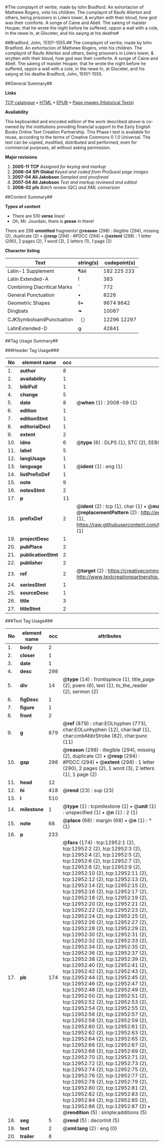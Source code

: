 #The complaynt of veritie, made by Iohn Bradford. An exhortacion of Mathewe Rogers, vnto his children. The complaynt of Raufe Allerton and others, being prisoners in Lolers tower, & wrytten with their bloud, how god was their comforte. A songe of Caine and Abell. The saieng of maister Houper, that he wrote the night before he suffered, vppon a wall with a cole, in the newe In, at Gloceter, and his saiyng at his deathe#

##Bradford, John, 1510?-1555.##
The complaynt of veritie, made by Iohn Bradford. An exhortacion of Mathewe Rogers, vnto his children. The complaynt of Raufe Allerton and others, being prisoners in Lolers tower, & wrytten with their bloud, how god was their comforte. A songe of Caine and Abell. The saieng of maister Houper, that he wrote the night before he suffered, vppon a wall with a cole, in the newe In, at Gloceter, and his saiyng at his deathe
Bradford, John, 1510?-1555.

##General Summary##

**Links**

[TCP catalogue](http://www.ota.ox.ac.uk/tcp/)  • 
[HTML](http://tei.it.ox.ac.uk/tcp/Texts-HTML/free/A16/A16573.html)  • 
[EPUB](http://tei.it.ox.ac.uk/tcp/Texts-EPUB/free/A16/A16573.epub) • 
[Page images (Historical Texts)](https://data.historicaltexts.jisc.ac.uk/view?pubId=eebo-99847889e&pageId=eebo-99847889e-12952-1)

**Availability**

This keyboarded and encoded edition of the
	       work described above is co-owned by the institutions
	       providing financial support to the Early English Books
	       Online Text Creation Partnership. This Phase I text is
	       available for reuse, according to the terms of Creative
	       Commons 0 1.0 Universal. The text can be copied,
	       modified, distributed and performed, even for
	       commercial purposes, all without asking permission.

**Major revisions**

1. __2005-11__ __TCP__ *Assigned for keying and markup*
1. __2006-04__ __SPi Global__ *Keyed and coded from ProQuest page images*
1. __2007-04__ __Ali Jakobson__ *Sampled and proofread*
1. __2007-04__ __Ali Jakobson__ *Text and markup reviewed and edited*
1. __2008-02__ __pfs__ *Batch review (QC) and XML conversion*

##Content Summary##

**Types of content**

  * There are 510 **verse** lines!
  * Oh, Mr. Jourdain, there is **prose** in there!

There are 298 **ommitted** fragments! 
 @__reason__ (298) : illegible (294), missing (2), duplicate (2)  •  @__resp__ (294) : #PDCC (294)  •  @__extent__ (298) : 1 letter (290), 2 pages (2), 1 word (3), 2 letters (1), 1 page (2)

**Character listing**


|Text|string(s)|codepoint(s)|
|---|---|---|
|Latin-1 Supplement|¶áé|182 225 233|
|Latin Extended-A|ſ|383|
|Combining             Diacritical Marks|̄|772|
|General Punctuation|•|8226|
|Geometric Shapes|◊▪|9674 9642|
|Dingbats|❧|10087|
|CJKSymbolsandPunctuation|〈〉|12296 12297|
|LatinExtended-D|ꝙ|42841|

##Tag Usage Summary##

###Header Tag Usage###

|No|element name|occ|attributes|
|---|---|---|---|
|1.|__author__|8||
|2.|__availability__|1||
|3.|__biblFull__|1||
|4.|__change__|5||
|5.|__date__|8| @__when__ (1) : 2008-09 (1)|
|6.|__edition__|1||
|7.|__editionStmt__|1||
|8.|__editorialDecl__|1||
|9.|__extent__|2||
|10.|__idno__|6| @__type__ (6) : DLPS (1), STC (2), EEBO-CITATION (1), PROQUEST (1), VID (1)|
|11.|__label__|5||
|12.|__langUsage__|1||
|13.|__language__|1| @__ident__ (1) : eng (1)|
|14.|__listPrefixDef__|1||
|15.|__note__|9||
|16.|__notesStmt__|2||
|17.|__p__|11||
|18.|__prefixDef__|2| @__ident__ (2) : tcp (1), char (1)  •  @__matchPattern__ (2) : ([0-9\-]+):([0-9IVX]+) (1), (.+) (1)  •  @__replacementPattern__ (2) : http://eebo.chadwyck.com/downloadtiff?vid=$1&page=$2 (1), https://raw.githubusercontent.com/textcreationpartnership/Texts/master/tcpchars.xml#$1 (1)|
|19.|__projectDesc__|1||
|20.|__pubPlace__|2||
|21.|__publicationStmt__|2||
|22.|__publisher__|2||
|23.|__ref__|2| @__target__ (2) : https://creativecommons.org/publicdomain/zero/1.0/ (1), http://www.textcreationpartnership.org/docs/. (1)|
|24.|__seriesStmt__|1||
|25.|__sourceDesc__|1||
|26.|__title__|3||
|27.|__titleStmt__|2||


###Text Tag Usage###

|No|element name|occ|attributes|
|---|---|---|---|
|1.|__body__|2||
|2.|__closer__|1||
|3.|__date__|1||
|4.|__desc__|298||
|5.|__div__|14| @__type__ (14) : frontispiece (1), title_page (2), poem (6), text (1), to_the_reader (2), sermon (2)|
|6.|__figDesc__|1||
|7.|__figure__|1||
|8.|__front__|2||
|9.|__g__|879| @__ref__ (879) : char:EOLhyphen (773), char:EOLunhyphen (12), char:leaf (1), char:cmbAbbrStroke (82), char:punc (11)|
|10.|__gap__|298| @__reason__ (298) : illegible (294), missing (2), duplicate (2)  •  @__resp__ (294) : #PDCC (294)  •  @__extent__ (298) : 1 letter (290), 2 pages (2), 1 word (3), 2 letters (1), 1 page (2)|
|11.|__head__|12||
|12.|__hi__|418| @__rend__ (23) : sup (23)|
|13.|__l__|510||
|14.|__milestone__|1| @__type__ (1) : tcpmilestone (1)  •  @__unit__ (1) : unspecified (1)  •  @__n__ (1) : 2 (1)|
|15.|__note__|68| @__place__ (68) : margin (68)  •  @__n__ (1) : * (1)|
|16.|__p__|233||
|17.|__pb__|174| @__facs__ (174) : tcp:12952:1 (2), tcp:12952:2 (2), tcp:12952:3 (2), tcp:12952:4 (2), tcp:12952:5 (2), tcp:12952:6 (2), tcp:12952:7 (2), tcp:12952:8 (2), tcp:12952:9 (2), tcp:12952:10 (2), tcp:12952:11 (2), tcp:12952:12 (2), tcp:12952:13 (2), tcp:12952:14 (2), tcp:12952:15 (2), tcp:12952:16 (2), tcp:12952:17 (2), tcp:12952:18 (2), tcp:12952:19 (2), tcp:12952:20 (2), tcp:12952:21 (2), tcp:12952:22 (2), tcp:12952:23 (2), tcp:12952:24 (2), tcp:12952:25 (2), tcp:12952:26 (2), tcp:12952:27 (2), tcp:12952:28 (2), tcp:12952:29 (2), tcp:12952:30 (2), tcp:12952:31 (2), tcp:12952:32 (2), tcp:12952:33 (2), tcp:12952:34 (2), tcp:12952:35 (2), tcp:12952:36 (2), tcp:12952:37 (2), tcp:12952:38 (2), tcp:12952:39 (2), tcp:12952:40 (2), tcp:12952:41 (2), tcp:12952:42 (2), tcp:12952:43 (2), tcp:12952:44 (2), tcp:12952:45 (2), tcp:12952:46 (2), tcp:12952:47 (2), tcp:12952:48 (2), tcp:12952:49 (2), tcp:12952:50 (2), tcp:12952:51 (2), tcp:12952:52 (2), tcp:12952:53 (2), tcp:12952:54 (2), tcp:12952:55 (2), tcp:12952:56 (2), tcp:12952:57 (2), tcp:12952:58 (2), tcp:12952:59 (2), tcp:12952:60 (2), tcp:12952:61 (2), tcp:12952:62 (2), tcp:12952:63 (2), tcp:12952:64 (2), tcp:12952:65 (2), tcp:12952:66 (2), tcp:12952:67 (2), tcp:12952:68 (2), tcp:12952:69 (2), tcp:12952:70 (2), tcp:12952:71 (2), tcp:12952:72 (2), tcp:12952:73 (2), tcp:12952:74 (2), tcp:12952:75 (2), tcp:12952:76 (2), tcp:12952:77 (2), tcp:12952:78 (2), tcp:12952:79 (2), tcp:12952:80 (2), tcp:12952:81 (2), tcp:12952:82 (2), tcp:12952:83 (2), tcp:12952:84 (2), tcp:12952:85 (2), tcp:12952:86 (2), tcp:12952:87 (2)  •  @__rendition__ (5) : simple:additions (5)|
|18.|__seg__|5| @__rend__ (5) : decorInit (5)|
|19.|__text__|2| @__xml:lang__ (2) : eng (0)|
|20.|__trailer__|8||
